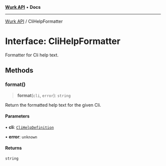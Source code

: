 [**Wurk API**](../README.md) • **Docs**

***

[Wurk API](../README.md) / CliHelpFormatter

# Interface: CliHelpFormatter

Formatter for Cli help text.

## Methods

### format()

> **format**(`cli`, `error`): `string`

Return the formatted help text for the given Cli.

#### Parameters

• **cli**: [`CliHelpDefinition`](CliHelpDefinition.md)

• **error**: `unknown`

#### Returns

`string`
